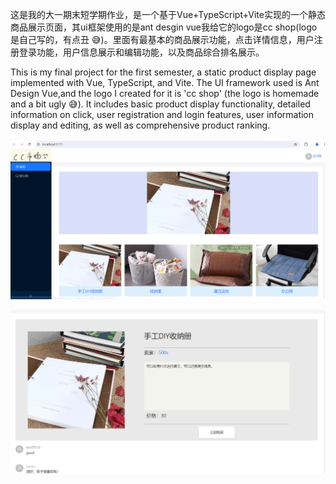 这是我的大一期末短学期作业，是一个基于Vue+TypeScript+Vite实现的一个静态商品展示页面，其ui框架使用的是ant desgin vue我给它的logo是cc shop(logo是自己写的，有点丑 😅)。里面有最基本的商品展示功能，点击详情信息，用户注册登录功能，用户信息展示和编辑功能，以及商品综合排名展示。

This is my final project for the first semester, a static product display page implemented with Vue, TypeScript, and Vite. The UI framework used is Ant Design Vue,and the logo I created for it is 'cc shop' (the logo is homemade and a bit ugly 😅). It includes basic product display functionality, detailed information on click, user registration and login features, user information display and editing, as well as comprehensive product ranking.

![home](README/image-20240729185336440.png)

![shops_detail](README/image-20240729185445496.png)
